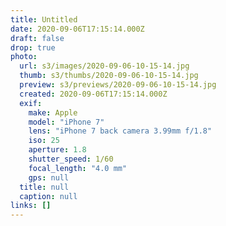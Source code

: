 ```yaml
---
title: Untitled
date: 2020-09-06T17:15:14.000Z
draft: false
drop: true
photo:
  url: s3/images/2020-09-06-10-15-14.jpg
  thumb: s3/thumbs/2020-09-06-10-15-14.jpg
  preview: s3/previews/2020-09-06-10-15-14.jpg
  created: 2020-09-06T17:15:14.000Z
  exif:
    make: Apple
    model: "iPhone 7"
    lens: "iPhone 7 back camera 3.99mm f/1.8"
    iso: 25
    aperture: 1.8
    shutter_speed: 1/60
    focal_length: "4.0 mm"
    gps: null
  title: null
  caption: null
links: []
---
```

